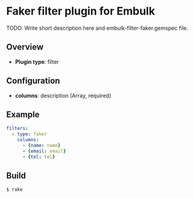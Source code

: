 # Faker filter plugin for Embulk

TODO: Write short description here and embulk-filter-faker.gemspec file.

## Overview

* **Plugin type**: filter

## Configuration

- **columns**: description (Array, required)

## Example

```yaml
filters:
  - type: faker
    columns:
      - {name: name}
      - {email: email}
      - {tel: tel}
```


## Build

```
$ rake
```
